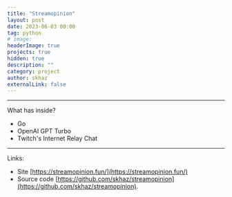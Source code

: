 ```yaml
---
title: "Streamopinion"
layout: post
date: 2023-06-03 00:00
tag: python
# image:
headerImage: true
projects: true
hidden: true
description: ""
category: project
author: skhaz
externalLink: false
---
```


---

What has inside?

-   Go
-   OpenAI GPT Turbo
-   Twitch's Internet Relay Chat

---

Links:

-   Site [https://streamopinion.fun/](https://streamopinion.fun/)
-   Source code [https://github.com/skhaz/streamopinion](https://github.com/skhaz/streamopinion).
